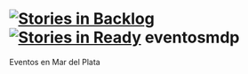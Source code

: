 [![Stories in Backlog](https://badge.waffle.io/cookiequartet/eventosmdp.png?label=backlog&title=Backlog)](https://waffle.io/cookiequartet/eventosmdp)
[![Stories in Ready](https://badge.waffle.io/cookiequartet/eventosmdp.png?label=ready&title=Ready)](https://waffle.io/cookiequartet/eventosmdp)
eventosmdp
==========

Eventos en Mar del Plata
